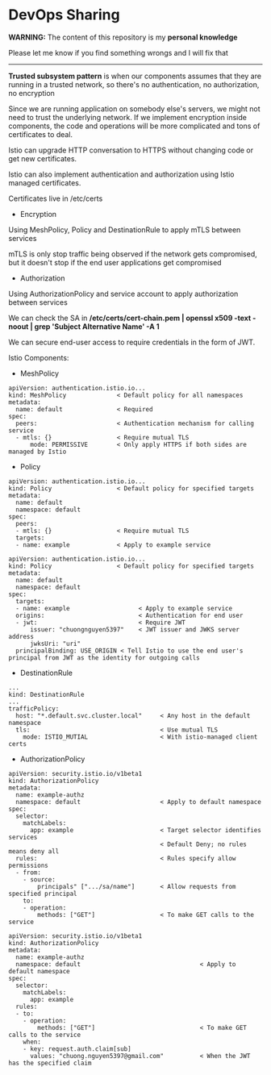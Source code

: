 # DevOps Sharing

**WARNING:** The content of this repository is my **personal knowledge**

Please let me know if you find something wrongs and I will fix that

---

**Trusted subsystem pattern** is when our components assumes that they are running in a trusted network, so there's no authentication, no authorization, no encryption

Since we are running application on somebody else's servers, we might not need to trust the underlying network. If we implement encryption inside components, the code and operations will be more complicated and tons of certificates to deal.

Istio can upgrade HTTP conversation to HTTPS without changing code or get new certificates. 

Istio can also implement authentication and authorization using Istio managed certificates.

Certificates live in /etc/certs

* Encryption

Using MeshPolicy, Policy and DestinationRule to apply mTLS between services

mTLS is only stop traffic being observed if the network gets compromised, but it doesn't stop if the end user applications get compromised

* Authorization

Using AuthorizationPolicy and service account to apply authorization between services

We can check the SA in **/etc/certs/cert-chain.pem | openssl x509 -text -noout | grep 'Subject Alternative Name' -A 1**

We can secure end-user access to require credentials in the form of JWT. 

Istio Components:

* MeshPolicy

```
apiVersion: authentication.istio.io...
kind: MeshPolicy              < Default policy for all namespaces
metadata:
  name: default               < Required
spec:
  peers:                      < Authentication mechanism for calling service
  - mtls: {}                  < Require mutual TLS
      mode: PERMISSIVE        < Only apply HTTPS if both sides are managed by Istio
```

* Policy

```
apiVersion: authentication.istio.io...
kind: Policy                  < Default policy for specified targets
metadata:
  name: default               
  namespace: default
spec:
  peers:                      
  - mtls: {}                  < Require mutual TLS
  targets:
  - name: example             < Apply to example service
```

```
apiVersion: authentication.istio.io...
kind: Policy                  < Default policy for specified targets
metadata:
  name: default               
  namespace: default
spec:
  targets:
  - name: example                   < Apply to example service
  origins:                          < Authentication for end user
  - jwt:                            < Require JWT
      issuer: "chuongnguyen5397"    < JWT issuer and JWKS server address
      jwksUri: "uri"
  principalBinding: USE_ORIGIN < Tell Istio to use the end user's principal from JWT as the identity for outgoing calls
```

* DestinationRule

```
...
kind: DestinationRule
...
trafficPolicy:
  host: "*.default.svc.cluster.local"     < Any host in the default namespace
  tls:                                    < Use mutual TLS
    mode: ISTIO_MUTIAL                    < With istio-managed client certs
```

* AuthorizationPolicy

```
apiVersion: security.istio.io/v1beta1
kind: AuthorizationPolicy
metadata:
  name: example-authz
  namespace: default                      < Apply to default namespace
spec:
  selector:
    matchLabels:
      app: example                        < Target selector identifies services
                                          < Default Deny; no rules means deny all
  rules:                                  < Rules specify allow permissions
  - from:
    - source:
        principals" [".../sa/name"]       < Allow requests from specified principal
    to:
    - operation:
        methods: ["GET"]                  < To make GET calls to the service
```

```
apiVersion: security.istio.io/v1beta1
kind: AuthorizationPolicy
metadata:
  name: example-authz
  namespace: default                                 < Apply to default namespace
spec:
  selector:
    matchLabels:
      app: example                        
  rules:
  - to:
    - operation:
        methods: ["GET"]                             < To make GET calls to the service
    when:
    - key: request.auth.claim[sub]
      values: "chuong.nguyen5397@gmail.com"          < When the JWT has the specified claim
```
